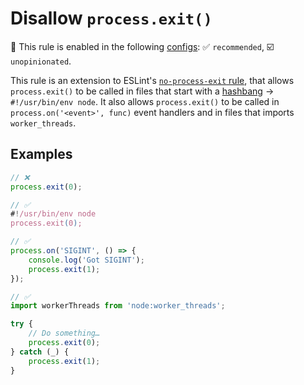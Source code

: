 # Disallow `process.exit()`

💼 This rule is enabled in the following [configs](https://github.com/sindresorhus/eslint-plugin-unicorn#recommended-config): ✅ `recommended`, ☑️ `unopinionated`.

<!-- end auto-generated rule header -->
<!-- Do not manually modify this header. Run: `npm run fix:eslint-docs` -->

This rule is an extension to ESLint's [`no-process-exit` rule](https://eslint.org/docs/rules/no-process-exit), that allows `process.exit()` to be called in files that start with a [hashbang](https://en.wikipedia.org/wiki/Shebang_(Unix)) → `#!/usr/bin/env node`. It also allows `process.exit()` to be called in `process.on('<event>', func)` event handlers and in files that imports `worker_threads`.

## Examples

```js
// ❌
process.exit(0);

// ✅
#!/usr/bin/env node
process.exit(0);
```

```js
// ✅
process.on('SIGINT', () => {
	console.log('Got SIGINT');
	process.exit(1);
});
```

```js
// ✅
import workerThreads from 'node:worker_threads';

try {
	// Do something…
	process.exit(0);
} catch (_) {
	process.exit(1);
}
```
